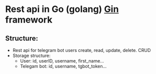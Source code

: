 <h1>Rest api in Go (golang) <a href="https://github.com/gin-gonic/gin/">Gin</a> framework</h1>

## Structure:
 * Rest api for telegram bot users create, read, update, delete. CRUD
 * Storage structure: 
	 * User: id, userID, username, first_name...
	 * Telegam bot: id, username, tgbot_token...